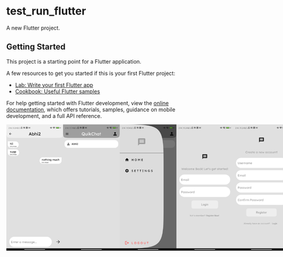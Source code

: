 # test_run_flutter

A new Flutter project.

## Getting Started

This project is a starting point for a Flutter application.

A few resources to get you started if this is your first Flutter project:

- [Lab: Write your first Flutter app](https://docs.flutter.dev/get-started/codelab)
- [Cookbook: Useful Flutter samples](https://docs.flutter.dev/cookbook)

For help getting started with Flutter development, view the
[online documentation](https://docs.flutter.dev/), which offers tutorials,
samples, guidance on mobile development, and a full API reference.

<div style="display: flex; justify-content: space-between;">
  <img src="flutter_01.png" alt="Image 1" width="150" />
  <img src="flutter_02.png" alt="Image 2" width="150" />
  <img src="flutter_03.png" alt="Image 3" width="150" />
  <img src="flutter_04.png" alt="Image 4" width="150" />
  <img src="flutter_05.png" alt="Image 5" width="150" />
  <img src="flutter_06.png" alt="Image 6" width="150" />
</div>

